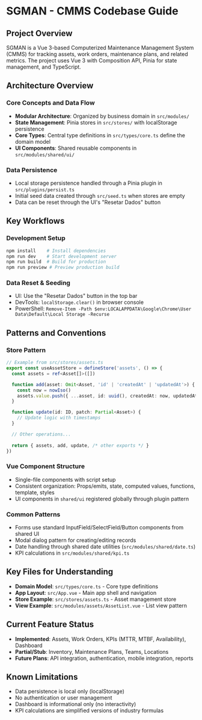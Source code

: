 # SGMAN - CMMS Codebase Guide

## Project Overview
SGMAN is a Vue 3-based Computerized Maintenance Management System (CMMS) for tracking assets, work orders, maintenance plans, and related metrics. The project uses Vue 3 with Composition API, Pinia for state management, and TypeScript.

## Architecture Overview

### Core Concepts and Data Flow
- **Modular Architecture**: Organized by business domain in `src/modules/`
- **State Management**: Pinia stores in `src/stores/` with localStorage persistence
- **Core Types**: Central type definitions in `src/types/core.ts` define the domain model
- **UI Components**: Shared reusable components in `src/modules/shared/ui/`

### Data Persistence
- Local storage persistence handled through a Pinia plugin in `src/plugins/persist.ts`
- Initial seed data created through `src/seed.ts` when stores are empty
- Data can be reset through the UI's "Resetar Dados" button

## Key Workflows

### Development Setup
```sh
npm install    # Install dependencies
npm run dev    # Start development server
npm run build  # Build for production
npm run preview # Preview production build
```

### Data Reset & Seeding
- UI: Use the "Resetar Dados" button in the top bar
- DevTools: `localStorage.clear()` in browser console
- PowerShell: `Remove-Item -Path $env:LOCALAPPDATA\Google\Chrome\User Data\Default\Local Storage -Recurse`

## Patterns and Conventions

### Store Pattern
```typescript
// Example from src/stores/assets.ts
export const useAssetStore = defineStore('assets', () => {
  const assets = ref<Asset[]>([])

  function add(asset: Omit<Asset, 'id' | 'createdAt' | 'updatedAt'>) {
    const now = nowIso()
    assets.value.push({ ...asset, id: uuid(), createdAt: now, updatedAt: now })
  }

  function update(id: ID, patch: Partial<Asset>) {
    // Update logic with timestamps
  }

  // Other operations...
  
  return { assets, add, update, /* other exports */ }
})
```

### Vue Component Structure
- Single-file components with script setup
- Consistent organization: Props/emits, state, computed values, functions, template, styles
- UI components in `shared/ui` registered globally through plugin pattern

### Common Patterns
- Forms use standard InputField/SelectField/Button components from shared UI
- Modal dialog pattern for creating/editing records
- Date handling through shared date utilities (`src/modules/shared/date.ts`)
- KPI calculations in `src/modules/shared/kpi.ts`

## Key Files for Understanding

- **Domain Model**: `src/types/core.ts` - Core type definitions
- **App Layout**: `src/App.vue` - Main app shell and navigation
- **Store Example**: `src/stores/assets.ts` - Asset management store
- **View Example**: `src/modules/assets/AssetList.vue` - List view pattern

## Current Feature Status
- **Implemented**: Assets, Work Orders, KPIs (MTTR, MTBF, Availability), Dashboard
- **Partial/Stub**: Inventory, Maintenance Plans, Teams, Locations
- **Future Plans**: API integration, authentication, mobile integration, reports

## Known Limitations
- Data persistence is local only (localStorage)
- No authentication or user management
- Dashboard is informational only (no interactivity)
- KPI calculations are simplified versions of industry formulas